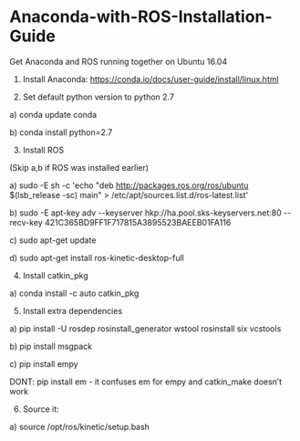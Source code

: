 # Anaconda-with-ROS-Installation-Guide
Get Anaconda and ROS running together on Ubuntu 16.04

1) Install Anaconda: https://conda.io/docs/user-guide/install/linux.html

2) Set default python version to python 2.7

a) conda update conda

b) conda install python=2.7

3) Install ROS

(Skip a,b if ROS was installed earlier)

a) sudo -E sh -c 'echo "deb http://packages.ros.org/ros/ubuntu $(lsb_release -sc) main" > /etc/apt/sources.list.d/ros-latest.list'

b) sudo -E apt-key adv --keyserver hkp://ha.pool.sks-keyservers.net:80 --recv-key 421C365BD9FF1F717815A3895523BAEEB01FA116

c) sudo apt-get update

d) sudo apt-get install ros-kinetic-desktop-full

4) Install catkin_pkg

a) conda install -c auto catkin_pkg 

5) Install extra dependencies

a) pip install -U rosdep rosinstall_generator wstool rosinstall six vcstools

b) pip install msgpack

c) pip install empy

DONT: pip install em - it confuses em for empy and catkin_make doesn’t work

6) Source it:

a) source /opt/ros/kinetic/setup.bash

